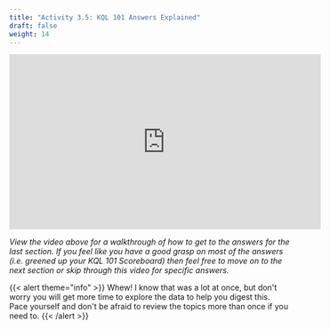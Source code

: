 ```yaml
---
title: "Activity 3.5: KQL 101 Answers Explained"
draft: false
weight: 14
---
```


<p style="text-align: center;"><iframe width="560" height="315" src="https://www.youtube.com/embed/QiWpCGhzlgc" frameborder="0" allow="accelerometer; autoplay; encrypted-media; gyroscope; picture-in-picture" allowfullscreen></iframe></p>


*View the video above for a walkthrough of how to get to the answers for the last section. If you feel like you have a good grasp on most of the answers (i.e. greened up your KQL 101 Scoreboard) then feel free to move on to the next section or skip through this video for specific answers.*


{{< alert theme="info" >}} Whew! I know that was a lot at once, but don't worry you will get more time to explore the data to help you digest this. Pace yourself and don't be afraid to review the topics more than once if you need to. {{< /alert >}}